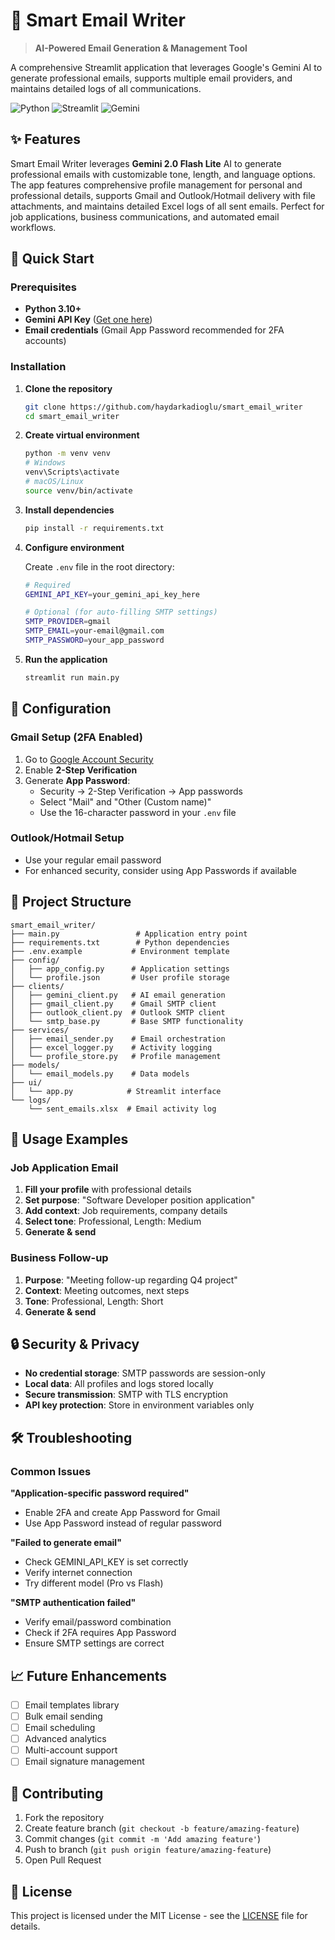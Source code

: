 # 📧 Smart Email Writer

> **AI-Powered Email Generation & Management Tool**

A comprehensive Streamlit application that leverages Google's Gemini AI to generate professional emails, supports multiple email providers, and maintains detailed logs of all communications.

![Python](https://img.shields.io/badge/Python-3.10+-blue.svg)
![Streamlit](https://img.shields.io/badge/Streamlit-1.38.0-red.svg)
![Gemini](https://img.shields.io/badge/Gemini-2.0--flash--lite-green.svg)

## ✨ Features

Smart Email Writer leverages **Gemini 2.0 Flash Lite** AI to generate professional emails with customizable tone, length, and language options. The app features comprehensive profile management for personal and professional details, supports Gmail and Outlook/Hotmail delivery with file attachments, and maintains detailed Excel logs of all sent emails. Perfect for job applications, business communications, and automated email workflows.

## 🚀 Quick Start

### Prerequisites
- **Python 3.10+**
- **Gemini API Key** ([Get one here](https://aistudio.google.com/api-keys))
- **Email credentials** (Gmail App Password recommended for 2FA accounts)

### Installation

1. **Clone the repository**
   ```bash
   git clone https://github.com/haydarkadioglu/smart_email_writer
   cd smart_email_writer
   ```

2. **Create virtual environment**
   ```bash
   python -m venv venv
   # Windows
   venv\Scripts\activate
   # macOS/Linux
   source venv/bin/activate
   ```

3. **Install dependencies**
   ```bash
   pip install -r requirements.txt
   ```

4. **Configure environment**
   
   Create `.env` file in the root directory:
   ```bash
   # Required
   GEMINI_API_KEY=your_gemini_api_key_here
   
   # Optional (for auto-filling SMTP settings)
   SMTP_PROVIDER=gmail
   SMTP_EMAIL=your-email@gmail.com
   SMTP_PASSWORD=your_app_password
   ```

5. **Run the application**
   ```bash
   streamlit run main.py
   ```

## 🔧 Configuration

### Gmail Setup (2FA Enabled)
1. Go to [Google Account Security](https://myaccount.google.com/security)
2. Enable **2-Step Verification**
3. Generate **App Password**:
   - Security → 2-Step Verification → App passwords
   - Select "Mail" and "Other (Custom name)"
   - Use the 16-character password in your `.env` file

### Outlook/Hotmail Setup
- Use your regular email password
- For enhanced security, consider using App Passwords if available

## 📁 Project Structure

```
smart_email_writer/
├── main.py                 # Application entry point
├── requirements.txt        # Python dependencies
├── .env.example           # Environment template
├── config/
│   ├── app_config.py      # Application settings
│   └── profile.json       # User profile storage
├── clients/
│   ├── gemini_client.py   # AI email generation
│   ├── gmail_client.py    # Gmail SMTP client
│   ├── outlook_client.py  # Outlook SMTP client
│   └── smtp_base.py       # Base SMTP functionality
├── services/
│   ├── email_sender.py    # Email orchestration
│   ├── excel_logger.py    # Activity logging
│   └── profile_store.py   # Profile management
├── models/
│   └── email_models.py    # Data models
├── ui/
│   └── app.py            # Streamlit interface
└── logs/
    └── sent_emails.xlsx  # Email activity log
```

## 🎯 Usage Examples

### Job Application Email
1. **Fill your profile** with professional details
2. **Set purpose**: "Software Developer position application"
3. **Add context**: Job requirements, company details
4. **Select tone**: Professional, Length: Medium
5. **Generate & send**

### Business Follow-up
1. **Purpose**: "Meeting follow-up regarding Q4 project"
2. **Context**: Meeting outcomes, next steps
3. **Tone**: Professional, Length: Short
4. **Generate & send**

## 🔒 Security & Privacy

- **No credential storage**: SMTP passwords are session-only
- **Local data**: All profiles and logs stored locally
- **Secure transmission**: SMTP with TLS encryption
- **API key protection**: Store in environment variables only

## 🛠️ Troubleshooting

### Common Issues

**"Application-specific password required"**
- Enable 2FA and create App Password for Gmail
- Use App Password instead of regular password

**"Failed to generate email"**
- Check GEMINI_API_KEY is set correctly
- Verify internet connection
- Try different model (Pro vs Flash)

**"SMTP authentication failed"**
- Verify email/password combination
- Check if 2FA requires App Password
- Ensure SMTP settings are correct

## 📈 Future Enhancements

- [ ] Email templates library
- [ ] Bulk email sending
- [ ] Email scheduling
- [ ] Advanced analytics
- [ ] Multi-account support
- [ ] Email signature management

## 🤝 Contributing

1. Fork the repository
2. Create feature branch (`git checkout -b feature/amazing-feature`)
3. Commit changes (`git commit -m 'Add amazing feature'`)
4. Push to branch (`git push origin feature/amazing-feature`)
5. Open Pull Request

## 📄 License

This project is licensed under the MIT License - see the [LICENSE](LICENSE) file for details.


